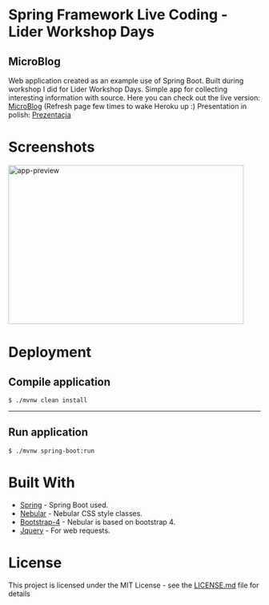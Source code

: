 # Spring Framework Live Coding - Lider Workshop Days
## MicroBlog
Web application created as an example use of Spring Boot. Built during workshop I did for Lider Workshop Days.
Simple app for collecting interesting information with source.
Here you can check out the live version:
[MicroBlog](https://lider-microblog.herokuapp.com) (Refresh page few times to wake Heroku up :)
Presentation in polish: [Prezentacja](https://drive.google.com/file/d/1VuVEQ0u3sbxhr7N1afcEO4SqBsX7pSUA/view?usp=sharing)

Screenshots
========
<div>
<img src="https://i.imgur.com/JZGvFiu.png" alt="app-preview" width="470" height="317">
</div>

Deployment
========
Compile application
----
	$ ./mvnw clean install
----
Run application
----
	$ ./mvnw spring-boot:run

Built With
========
* [Spring](https://spring.io) - Spring Boot used.
* [Nebular](https://github.com/akveo/nebular) - Nebular CSS style classes.
* [Bootstrap-4](https://v4-alpha.getbootstrap.com) - Nebular is based on bootstrap 4.
* [Jquery](https://jquery.com) - For web requests.

License
========
This project is licensed under the MIT License - see the [LICENSE.md](LICENSE.md) file for details
